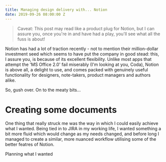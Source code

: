 ```yaml
---
title: Managing design delivery with... Notion
date: 2019-09-26 08:00:00 Z
---
```


> Caveat: This post may read like a product plug for Notion, but I can assure you, once you're in and have had a play, you'll see what all the fuss is about!

Notion has had a lot of traction recently - not to mention their million-dollar investment seed which seems to have put the company in good stead: this, I assure you, is because of its excellent flexibility. Unlike most apps that attempt the 'MS Office 2.0' fail miserably (I'm looking at you, Coda), Notion is above all, a delight to use, and comes packed with genuinely useful functionality for designers, note-takers, product managers and authors alike. 

So, gush over. On to the meaty bits...

# Creating some documents

One thing that really struck me was the way in which I could easily achieve what I wanted. Being tied in to JIRA in my working life, I wanted something a bit more fluid which would change as my needs changed, and before long I managed to create a similar, more nuanced workflow utilising some of the better featres of Notion.

Planning what I wanted